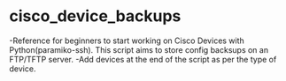 # cisco_device_backups
-Reference for beginners to start working on Cisco Devices with Python(paramiko-ssh). This script aims to store config backsups on an FTP/TFTP server.
-Add devices at the end of the script as per the type of device.
